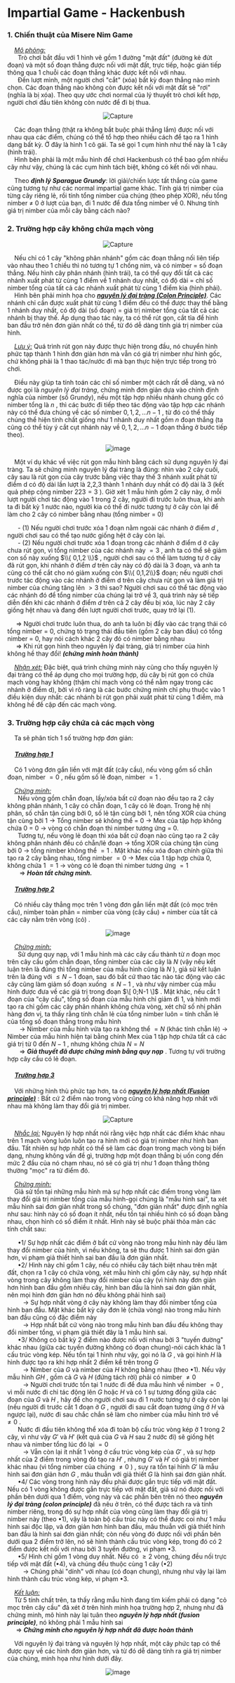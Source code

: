 # Impartial Game - Hackenbush
### 1. Chiến thuật của Misere Nim Game <br>
&nbsp;&nbsp;&nbsp;&nbsp;*<ins>Mô phỏng:</ins>*<br>
&nbsp;&nbsp;&nbsp;&nbsp;&nbsp;&nbsp;Trò chơi bắt đầu với 1 hình vẽ gồm 1 đường "mặt đất" (đường kẻ đứt đoạn)  và một số đoạn thẳng được nối với mặt đất, trực tiếp, hoặc gián tiếp thông qua 1 chuỗi các đoạn thẳng khác được kết nối với nhau. <br>
&nbsp;&nbsp;&nbsp;&nbsp;&nbsp;&nbsp;Đến lượt mình, một người chơi "cắt" (xóa) bất kỳ đoạn thẳng nào mình chọn. Các đoạn thẳng nào không còn được kết nối với mặt đất sẽ "rơi" (nghĩa là bị xóa). Theo quy ước chơi normal của lý thuyết trò chơi kết hợp, người chơi đầu tiên không còn nước để đi bị thua. <br>
<div align="center">

![Capture](https://github.com/MustardLawyer1995/LTTC-LTTCKH/assets/156400720/58ddfe1c-a25d-4b10-96d6-23dc84e4dca9)
</div>

&nbsp;&nbsp;&nbsp;&nbsp;Các đoạn thẳng (thật ra không bắt buộc phải thẳng lắm) được nối với nhau qua các điểm, chúng có thể tổ hợp theo nhiều cách để tạo ra 1 hình dạng bất kỳ. Ở đây là hình 1 cô gái. Ta sẽ gọi 1 cụm hình như thế này là 1 cây (hình trái). <br>
&nbsp;&nbsp;&nbsp;&nbsp;Hình bên phải là một mẫu hình để chơi Hackenbush có thể bao gồm nhiều cây như vậy, chúng là các cụm hình tách biệt, không có kết nối với nhau. <br>

&nbsp;&nbsp;&nbsp;&nbsp;Theo ***định lý Sparague Grundy***: lời giải/chiến lược tất thắng của game cũng tương tự như các normal impartial game khác. Tính giá trị nimber của từng cây riêng lẻ, rồi tính tổng nimber của chúng (theo phép XOR), nếu tổng nimber ≠ 0 ở lượt của bạn, đi 1 nước để đưa tổng nimber về 0. Nhưng tính giá trị nimber của mỗi cây bằng cách nào? <br>

### 2. Trường hợp cây không chứa mạch vòng <br>
<div align="center">

![Capture](https://github.com/MustardLawyer1995/LTTC-LTTCKH/assets/156400720/ec097201-39e6-4995-98ca-9ba873075e9f)
</div>

&nbsp;&nbsp;&nbsp;&nbsp;Nếu chỉ có 1 cây "không phân nhánh" gồm các đoạn thẳng nối liên tiếp vào nhau theo 1 chiều  thì nó tương tự 1 chồng nim, và có nimber = số đoạn thẳng. Nếu hình cây phân nhánh (hình trái), ta có thể quy đổi tất cả các nhánh xuất phát từ cùng 1 điểm về 1 nhánh duy nhất, có độ dài = chỉ số nimber tổng của tất cả các nhánh xuất phát từ cùng 1 điểm kia (hình phải). <br>
&nbsp;&nbsp;&nbsp;&nbsp;Hình bên phải minh họa cho ***<ins>nguyên lý đại tràng (Colon Principle)</ins>***. Các nhánh chỉ cần được xuất phát từ cùng 1 điểm đều có thể được thay thế bằng 1 nhánh duy nhất, có độ dài (số đoạn) = giá trị nimber tổng của tất cả các nhánh bị thay thế. Áp dụng thao tác này, ta có thể rút gọn, cắt tỉa để hình ban đầu trở nên đơn giản nhất có thể, từ đó dễ dàng tính giá trị nimber của hình. <br>

&nbsp;&nbsp;&nbsp;&nbsp;*<ins>Lưu ý:</ins>* Quá trình rút gọn này được thực hiện trong đầu, nó chuyển hình phức tạp thành 1 hình đơn giản hơn mà vẫn có giá trị nimber như hình gốc, chứ không phải là 1 thao tác/nước đi mà bạn thực hiện trực tiếp trong trò chơi. <br>

&nbsp;&nbsp;&nbsp;&nbsp;Điều này giúp ta tính toán các chỉ số nimber một cách rất dễ dàng, và nó được gọi là *nguyên lý đại tràng*, chứng minh đơn giản dựa vào chính định nghĩa của nimber (số Grundy), nếu một tập hợp nhiều nhánh chung gốc có nimber tổng là $n$ , thì các bước đi tiếp theo tác động vào tập hợp các nhánh này có thể đưa chúng về các số nimber $0,1,2,...n-1$ , từ đó có thể thấy chúng thể hiện tính chất giống như 1 nhánh duy nhất gồm $n$ đoạn thẳng (ta cũng có thể tùy ý cắt cụt nhánh này về $0,1,2,...n-1$ đoạn thẳng ở bước tiếp theo). <br>
<div align="center">

![image](https://github.com/MustardLawyer1995/LTTC-LTTCKH/assets/156400720/87a2b577-0c69-4579-b235-49ffb402e304)
</div>

&nbsp;&nbsp;&nbsp;&nbsp;Một ví dụ khác về việc rút gọn mẫu hình bằng cách sử dụng nguyên lý đại tràng. Ta sẽ chứng minh nguyên lý đại tràng là đúng: nhìn vào 2 cây cuối, cây sau là rút gọn của cây trước bằng việc thay thế 3 nhánh xuất phát từ điểm d có độ dài lần lượt là 2,2,3 thành 1 nhánh duy nhất có độ dài là 3 (kết quả phép cộng nimber $223=3$ ). Giờ xét 1 mẫu hình gồm 2 cây này, ở mỗi lượt người chơi tác động vào 1 trong 2 cây, người đi trước luôn thua, khi anh ta đi bất kỳ 1 nước nào, người kia có thể đi nước tương tự ở cây còn lại để làm cho 2 cây có nimber bằng nhau (tổng nimber = 0) <br>

&nbsp;&nbsp;&nbsp;&nbsp;&nbsp;&nbsp;-	(1) Nếu người chơi trước xóa 1 đoạn nằm ngoài các nhánh ở điểm $d$ , người chơi sau có thể tạo nước giống hệt ở cây còn lại. <br>
&nbsp;&nbsp;&nbsp;&nbsp;&nbsp;&nbsp;-	(2) Nếu người chơi trước xóa 1 đoạn trong các nhánh ở điểm d ở cây chưa rút gọn, vì tổng nimber của các nhánh này $= 3$ , anh ta có thể sẽ giảm con số này xuống $\\{ 0,1,2 \\}$ , người chơi sau có thể làm tương tự ở cây đã rút gọn, khi nhánh ở điểm $d$ trên cây này có độ dài là 3 đoạn, và anh ta cũng có thể cắt cho nó giảm xuống còn $\\{ 0,1,2\\}$ đoạn; nếu người chơi trước tác động vào các nhánh ở điểm d trên cây chưa rút gọn và làm giá trị nimber của chúng tăng lên $>3$ thì sao? Người chơi sau có thể tác động vào các nhánh đó để tổng nimber của chúng lại trở về 3, quá trình này sẽ tiếp diễn đến khi các nhánh ở điểm $d$ trên cả 2 cây đều bị xóa, lúc này 2 cây giống hệt nhau và đang đến lượt người chơi trước, quay trở lại (1). <br>

&nbsp;&nbsp;&nbsp;&nbsp; $\Longrightarrow$ Người chơi trước luôn thua, do anh ta luôn bị đẩy vào các trạng thái có tổng nimber = 0, chứng tỏ trạng thái đầu tiên (gồm 2 cây ban đầu) có tổng nimber = 0, hay nói cách khác 2 cây đó có nimber bằng nhau <br>
&nbsp;&nbsp;&nbsp;&nbsp; $\Longrightarrow$ Khi rút gọn hình theo nguyên lý đại tràng, giá trị nimber của hình không hề thay đổi! ***(chứng minh hoàn thành)*** <br>

&nbsp;&nbsp;&nbsp;&nbsp;*<ins>Nhận xét:</ins>* Đặc biệt, quá trình chứng minh này cũng cho thấy nguyên lý đại tràng có thể áp dụng cho mọi trường hợp, dù cây bị rút gọn có chứa mạch vòng hay không (thậm chí mạch vòng có thể nằm ngay trong các nhánh ở điểm d), bởi vì rõ ràng là các bước chứng minh chỉ phụ thuộc vào 1 điều kiện duy nhất: các nhánh bị rút gọn phải xuất phát từ cùng 1 điểm, mà không hề đề cập đến các mạch vòng. <br>

### 3. Trường hợp cây chứa cả các mạch vòng <br>
&nbsp;&nbsp;&nbsp;&nbsp;Ta sẽ phân tích 1 số trường hợp đơn giản: <br>
#### &nbsp;&nbsp;&nbsp;&nbsp; *<ins>Trường hợp 1</ins>* <br>
&nbsp;&nbsp;&nbsp;&nbsp;Có 1 vòng đơn gắn liền với mặt đất (cây cầu), nếu vòng gồm số chẵn đoạn, nimber $= 0$ , nếu gồm số lẻ đoạn, nimber $= 1$ . <br>

&nbsp;&nbsp;&nbsp;&nbsp;*<ins>Chứng minh:</ins>* <br>
&nbsp;&nbsp;&nbsp;&nbsp;&nbsp;&nbsp;Nếu vòng gồm chẵn đoạn, lấy/xóa bất cứ đoạn nào đều tạo ra 2 cây không phân nhánh, 1 cây có chẵn đoạn, 1 cây có lẻ đoạn. Trong hệ nhị phân, số chẵn tận cùng bởi 0, số lẻ tận cùng bởi 1, nên tổng XOR của chúng tận cùng bởi 1 $\rightarrow$ Tổng nimber sẽ không thể = 0 $\rightarrow$ Mex của tập hợp không chứa 0 = 0 $\rightarrow$ vòng có chẵn đoạn thì nimber tương ứng = 0. <br>
&nbsp;&nbsp;&nbsp;&nbsp;&nbsp;&nbsp;Tương tự, nếu vòng lẻ đoạn thì xóa bất cứ đoạn nào cũng tạo ra 2 cây không phân nhánh đều có chẵn/lẻ đoạn $\rightarrow$ tổng XOR của chúng tận cùng bởi 0 $\rightarrow$ tổng nimber không thể $= 1$ . Mặt khác nếu xóa đoạn chính giữa thì tạo ra 2 cây bằng nhau, tổng nimber $= 0$ $\rightarrow$ Mex của 1 tập hợp chứa 0, không chứa 1 $= 1$ $\rightarrow$ vòng có lẻ đoạn thì nimber tương ứng $= 1$ <br>
&nbsp;&nbsp;&nbsp;&nbsp;&nbsp;&nbsp; $\Longrightarrow$ ***Hoàn tất chứng minh.*** <br>

#### &nbsp;&nbsp;&nbsp;&nbsp; *<ins>Trường hợp 2</ins>* <br>
&nbsp;&nbsp;&nbsp;&nbsp;Có nhiều cây thẳng mọc trên 1 vòng đơn gắn liền mặt đất (cỏ mọc trên cầu), nimber toàn phần = nimber của vòng (cây cầu) + nimber của tất cả các cây nằm trên vòng (cỏ) . <br>
<div align="center">

![image](https://github.com/MustardLawyer1995/LTTC-LTTCKH/assets/156400720/536f57a2-997a-4307-a851-71643b9b2086)
</div>

&nbsp;&nbsp;&nbsp;&nbsp;*<ins>Chứng minh:</ins>* <br>
&nbsp;&nbsp;&nbsp;&nbsp;&nbsp;&nbsp;Sử dụng quy nạp, với 1 mẫu hình mà các cây cấu thành từ $n$ đoạn mọc trên cây cầu gồm chẵn đoạn, tổng nimber của các cây là $N$ (vậy nếu kết luận trên là đúng thì tổng nimber của mẫu hình cũng là $N$ ), giả sử kết luận trên là đúng với $\le N-1$  đoạn, sau đó bất cứ thao tác nào tác động vào các cây cũng làm giảm số đoạn xuống $\le N-1$ , và như vậy nimber của mẫu hình được đưa về các giá trị trong đoạn $\[ 0;N-1 \]$ . Mặt khác, nếu cắt 1 đoạn của "cây cầu", tổng số đoạn của mẫu hình chỉ giảm đi 1, và hình mới tạo ra chỉ gồm các cây phân nhánh không chứa vòng, xét chữ số nhị phân hàng đơn vị, ta thấy rằng tính chẵn lẻ của tổng nimber luôn = tính chẵn lẻ của tổng số đoạn thẳng trong mẫu hình <br>
&nbsp;&nbsp;&nbsp;&nbsp;&nbsp;&nbsp; $\longrightarrow$ Nimber của mẫu hình vừa tạo ra không thể $=N$  (khác tính chẵn lẻ) $\rightarrow$ Nimber của mẫu hình hiện tại bằng chính Mex của 1 tập hợp chứa tất cả các giá trị từ $0$ đến $N-1$ , nhưng không chứa $N=N$ <br>
&nbsp;&nbsp;&nbsp;&nbsp;&nbsp;&nbsp; $\Longrightarrow$ ***Giả thuyết đã được chứng minh bằng quy nạp*** . Tương tự với trường hợp cây cầu có lẻ đoạn. <br>

#### &nbsp;&nbsp;&nbsp;&nbsp; *<ins>Trường hợp 3</ins>* <br>
&nbsp;&nbsp;&nbsp;&nbsp;Với những hình thù phức tạp hơn, ta có ***<ins>nguyên lý hợp nhất (Fusion principle)</ins>*** : Bất cứ 2 điểm nào trong vòng cũng có khả năng hợp nhất với nhau mà không làm thay đổi giá trị nimber. <br>
<div align="center">

![Capture](https://github.com/MustardLawyer1995/LTTC-LTTCKH/assets/156400720/fe444b03-2c7c-468a-9173-b35a8d79bde9)
</div>

&nbsp;&nbsp;&nbsp;&nbsp;*<ins>Nhắc lại:</ins>* Nguyên lý hợp nhất nói rằng việc hợp nhất các điểm khác nhau trên 1 mạch vòng luôn luôn tạo ra hình mới có giá trị nimber như hình ban đầu. Tất nhiên sự hợp nhất có thể sẽ làm các đoạn trong mạch vòng bị biến dạng, nhưng không vấn đề gì, trường hợp một đoạn thẳng bị uốn cong đến mức 2 đầu của nó chạm nhau, nó sẽ có giá trị như 1 đoạn thẳng thông thường "mọc" ra từ điểm đó. <br>

&nbsp;&nbsp;&nbsp;&nbsp;*<ins>Chứng minh:</ins>* <br>
&nbsp;&nbsp;&nbsp;&nbsp;Giả sử tồn tại những mẫu hình mà sự hợp nhất các điểm trong vòng làm thay đổi giá trị nimber tổng của mẫu hình-gọi chúng là "mẫu hình sai", ta xét mẫu hình sai đơn giản nhất trong số chúng, "đơn giản nhất" được định nghĩa như sau: hình này có số đoạn ít nhất, nếu tồn tại nhiều hình có số đoạn bằng nhau, chọn hình có số điểm ít nhất. Hình này sẽ buộc phải thỏa mãn các tính chất sau: <br>

&nbsp;&nbsp;&nbsp;&nbsp;&nbsp;&nbsp;•1/ Sự hợp nhất các điểm ở bất cứ vòng nào trong mẫu hình này đều làm thay đổi nimber của hình, vì nếu không, ta sẽ thu được 1 hình sai đơn giản hơn, vi phạm giả thiết hình sai ban đầu là đơn giản nhất. <br>
&nbsp;&nbsp;&nbsp;&nbsp;&nbsp;&nbsp;•2/ Hình này chỉ gồm 1 cây, nếu có nhiều cây tách biệt nhau trên mặt đất, chọn ra 1 cây có chứa vòng, xét mẫu hình chỉ gồm cây này, sự hợp nhất vòng trong cây không làm thay đổi nimber của cây (vì hình này đơn giản hơn hình ban đầu gồm nhiều cây, hình ban đầu là hình sai đơn giản nhất, nên mọi hình đơn giản hơn nó đều không phải hình sai) <br>
&nbsp;&nbsp;&nbsp;&nbsp;&nbsp;&nbsp;&nbsp;&nbsp; $\rightarrow$ Sự hợp nhất vòng ở cây này không làm thay đổi nimber tổng của hình ban đầu. Mặt khác bất kỳ cây đơn lẻ (chứa vòng) nào trong mẫu hình ban đầu cũng có đặc điểm này  <br>
&nbsp;&nbsp;&nbsp;&nbsp;&nbsp;&nbsp;&nbsp;&nbsp; $\rightarrow$ Hợp nhất bất cứ vòng nào trong mẫu hình ban đầu đều không thay đổi nimber tổng, vi phạm giả thiết đây là 1 mẫu hình sai. <br>
&nbsp;&nbsp;&nbsp;&nbsp;&nbsp;&nbsp;•3/ Không có bất kỳ 2 điểm nào được nối với nhau bởi 3 "tuyến đường" khác nhau (giữa các tuyến đường không có đoạn chung)-nói cách khác là 1 cấu trúc vòng kép. Nếu tồn tại 1 hình như vậy, gọi nó là $G$ , và gọi hình $H$ là hình được tạo ra khi hợp nhất 2 điểm kể trên trong $G$ <br>
&nbsp;&nbsp;&nbsp;&nbsp;&nbsp;&nbsp;&nbsp;&nbsp; $\rightarrow$ Nimber của $G$ và nimber của $H$ không bằng nhau (theo •1). Nếu vậy mẫu hình $GH$ , gồm cả $G$ và $H$ (đứng tách rời) phải có nimber $≠ 0$ <br>
&nbsp;&nbsp;&nbsp;&nbsp;&nbsp;&nbsp;&nbsp;&nbsp; $\rightarrow$ Người chơi trước tồn tại 1 nước đi để đưa mẫu hình về nimber $= 0$ , vì mỗi nước đi chỉ tác động lên $G$ hoặc $H$ và có 1 sự tương đồng giữa các đoạn của $G$ và $H$ , hãy để cho người chơi sau đi 1 nước tương tự ở cây còn lại (nếu người đi trước cắt 1 đoạn ở $G$ , người đi sau cắt đoạn tương ứng ở $H$ và ngược lại), nước đi sau chắc chắn sẽ làm cho nimber của mẫu hình trở về $≠ 0$ . <br> 
&nbsp;&nbsp;&nbsp;&nbsp;&nbsp;&nbsp;Nước đi đầu tiên không thể xóa đi toàn bộ cấu trúc vòng kép ở 1 trong 2 cây, vì như vậy $G'$ và $H'$ (kết quả của $G$ và $H$ sau 2 nước đi) sẽ giống hệt nhau và nimber tổng lúc đó lại $= 0$ <br>
&nbsp;&nbsp;&nbsp;&nbsp;&nbsp;&nbsp;&nbsp;&nbsp; $\rightarrow$ Vẫn còn lại ít nhất 1 vòng ở cấu trúc vòng kép của $G'$ , và sự hợp nhất của 2 điểm trong vòng đó tạo ra $H'$ , nhưng $G'$ và $H'$ có giá trị nimber khác nhau (vì tổng nimber của chúng $≠ 0$ ) , suy ra tồn tại hình $G'$ là mẫu hình sai đơn giản hơn $G$ , mâu thuẫn với giả thiết $G$ là hình sai đơn giản nhất. <br>
&nbsp;&nbsp;&nbsp;&nbsp;&nbsp;&nbsp;•4/ Các vòng trong hình này đều phải được gắn trực tiếp với mặt đất. Nếu có 1 vòng không được gắn trực tiếp với mặt đất, giả sử nó được nối với phần bên dưới qua 1 điểm, vòng này và các phần bên trên nó theo ***nguyên lý đại tràng (colon principle)*** đã nêu ở trên, có thể được tách ra và tính nimber riêng, trong đó sự hợp nhất của vòng cũng làm thay đổi giá trị nimber này (theo •1), vậy là toàn bộ cấu trúc này có thể được coi như 1 mẫu hình sai độc lập, và đơn giản hơn hình ban đầu, mâu thuẫn với giả thiết hình ban đầu là hình sai đơn giản nhất; còn nếu vòng đó được nối với phần bên dưới qua 2 điểm trở lên, nó sẽ hình thành cấu trúc vòng kép, trong đó có 2 điểm được kết nối với nhau bởi 3 tuyến đường, vi phạm •3. <br>
&nbsp;&nbsp;&nbsp;&nbsp;&nbsp;&nbsp;•5/ Hình chỉ gồm 1 vòng duy nhất. Nếu có $\ge 2$ vòng, chúng đều nối trực tiếp với mặt đất (•4), và chúng đều thuộc cùng 1 cây (•2) <br>
&nbsp;&nbsp;&nbsp;&nbsp;&nbsp;&nbsp;&nbsp;&nbsp; $\rightarrow$ Chúng phải "dính" với nhau (có đoạn chung), nhưng như vậy lại làm hình thành cấu trúc vòng kép, vi phạm •3. <br>

&nbsp;&nbsp;&nbsp;&nbsp;*<ins>Kết luận:</ins>* <br>
&nbsp;&nbsp;&nbsp;&nbsp;Từ 5 tính chất trên, ta thấy rằng mẫu hình đang tìm kiếm phải có dạng "cỏ mọc trên cây cầu" đã xét ở trên hình minh họa trường hợp 2, nhưng như đã chứng minh, mô hình này lại tuân theo ***nguyên lý hợp nhất (fusion principle)***, nó không phải 1 mẫu hình sai <br>
&nbsp;&nbsp;&nbsp;&nbsp; $\Longrightarrow$ ***Chứng minh cho nguyên lý hợp nhất đã được hoàn thành*** <br>

&nbsp;&nbsp;&nbsp;&nbsp;Với nguyên lý đại tràng và nguyên lý hợp nhất, một cây phức tạp có thể được quy về các hình đơn giản hơn, và từ đó dễ dàng tính ra giá trị nimber của chúng, minh họa như hình dưới đây.  <br>
<div align="center">

![image](https://github.com/MustardLawyer1995/LTTC-LTTCKH/assets/156400720/e547a450-8ecf-4213-878b-685e7e64e84d)
</div>


















